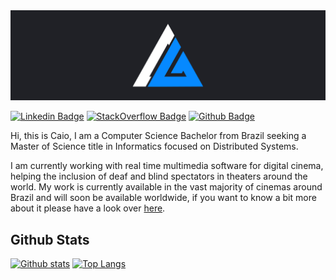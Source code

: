 <img src="https://github.com/caiomcg/caiomcg/blob/main/images/banner.png?raw=true">

[![Linkedin Badge](https://img.shields.io/badge/-CaioGuedes-0072b1?style=flat&logo=Linkedin&logoColor=white&link=https://www.linkedin.com/in/caio-guedes/)](https://www.linkedin.com/in/caio-guedes/) 
[![StackOverflow Badge](https://img.shields.io/badge/-caiomcg-grey?style=flat&logo=StackOverflow&logoColor=white&link=https://stackoverflow.com/users/2748344/caiomcg)](https://stackoverflow.com/users/2748344/caiomcg) 
[![Github Badge](https://img.shields.io/badge/-caiomcg-grey?style=flat&logo=github&logoColor=white&link=https://github.com/rajk3770/)](https://www.github.com/caiomcg/)

Hi, this is Caio, I am a Computer Science Bachelor from Brazil seeking a Master of Science title in Informatics focused on Distributed Systems.

I am currently working with real time multimedia software for digital cinema, helping the inclusion of deaf and blind spectators in theaters around the world. My work is currently available in the vast majority of cinemas around Brazil and will soon be available worldwide, if you want to know a bit more about it please have a look over [here](https://professional.dolby.com/product/dolby-accessibility-solutions-for-cinema/cineassista/).

## Github Stats
[![Github stats](https://github-readme-stats.vercel.app/api?username=caiomcg&show_icons=true&include_all_commits=true&count_private=true)](https://github.com/caiomcg/github-readme-stats)
[![Top Langs](https://github-readme-stats.vercel.app/api/top-langs/?username=caiomcg&layout=compact)](https://github.com/caiomcg/github-readme-stats)
